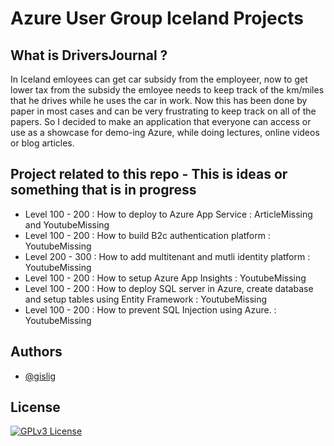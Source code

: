
# Azure User Group Iceland Projects

##  What is DriversJournal ?
In Iceland emloyees can get car subsidy from the employeer, now to get lower tax from the subsidy the emloyee needs to keep track of the km/miles that he drives while he uses the car in work. Now this has been done by paper in most cases and can be very frustrating to keep track on all of the papers. So I decided to make an application that everyone can access or use as a showcase for demo-ing Azure, while doing lectures, online videos or blog articles.

## Project related to this repo - This is ideas or something that is in progress

*  Level 100 - 200 : How to deploy to Azure App Service : ArticleMissing and YoutubeMissing
*  Level 100 - 200 : How to build B2c authentication platform : YoutubeMissing
*  Level 200 - 300 : How to add multitenant and mutli identity platform : YoutubeMissing
*  Level 100 - 200 : How to setup Azure App Insights : YoutubeMissing
*  Level 100 - 200 : How to deploy SQL server in Azure, create database and setup tables using Entity Framework : YoutubeMissing
*  Level 100 - 200 : How to prevent SQL Injection using Azure. : YoutubeMissing

## Authors

- [@gislig](https://github.com/gislig)


## License

[![GPLv3 License](https://img.shields.io/badge/License-GPL%20v3-yellow.svg)](https://opensource.org/licenses/)